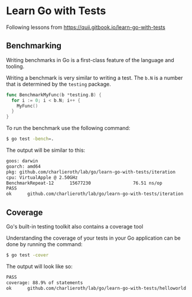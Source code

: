 # Learn Go with Tests

Following lessons from https://quii.gitbook.io/learn-go-with-tests

## Benchmarking

Writing benchmarks in Go is a first-class feature of the language and tooling.

Writing a benchmark is very similar to writing a test. The `b.N` is a number that is determined by the `testing` package.

```go
func BenchmarkMyFunc(b *testing.B) {
  for i := 0; i < b.N; i++ {
    MyFunc()
  }
}
```

To run the benchmark use the following command:

```bash
$ go test -bench=.
```

The output will be similar to this:

```bash
goos: darwin
goarch: amd64
pkg: github.com/charlieroth/lab/go/learn-go-with-tests/iteration
cpu: VirtualApple @ 2.50GHz
BenchmarkRepeat-12      15677230                76.51 ns/op
PASS
ok      github.com/charlieroth/lab/go/learn-go-with-tests/iteration     1.684s
```

## Coverage

Go's built-in testing toolkit also contains a coverage tool

Understanding the coverage of your tests in your Go application can be done by running the command:

```bash
$ go test -cover
```

The output will look like so:

```bash
PASS
coverage: 88.9% of statements
ok      github.com/charlieroth/lab/go/learn-go-with-tests/helloworld    0.323s
```